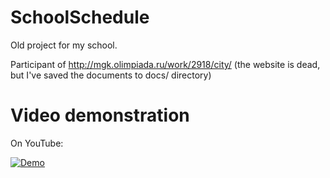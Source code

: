 # SchoolSchedule

Old project for my school.

Participant of http://mgk.olimpiada.ru/work/2918/city/ (the website is dead, but I've saved the documents to docs/ directory)

# Video demonstration

On YouTube:

[![Demo](https://img.youtube.com/vi/d2MDuc0QJyc/0.jpg)](https://www.youtube.com/watch?v=d2MDuc0QJyc)
